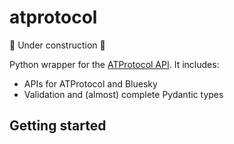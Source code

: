 # atprotocol 

🚧 Under construction 🚧

Python wrapper for the [ATProtocol API](https://github.com/bluesky-social/atproto/tree/main/packages/api). It includes:
- APIs for ATProtocol and Bluesky
- Validation and (almost) complete Pydantic types

## Getting started




